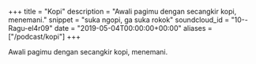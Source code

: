 +++ title = "Kopi" 
description = "Awali pagimu dengan secangkir kopi, menemani." 
snippet = "suka ngopi, ga suka rokok" 
soundcloud_id = "10--Ragu-el4r09" 
date = "2019-05-04T00:00:00+00:00" 
aliases = ["/podcast/kopi"] 
+++ 

Awali pagimu dengan secangkir kopi, menemani.